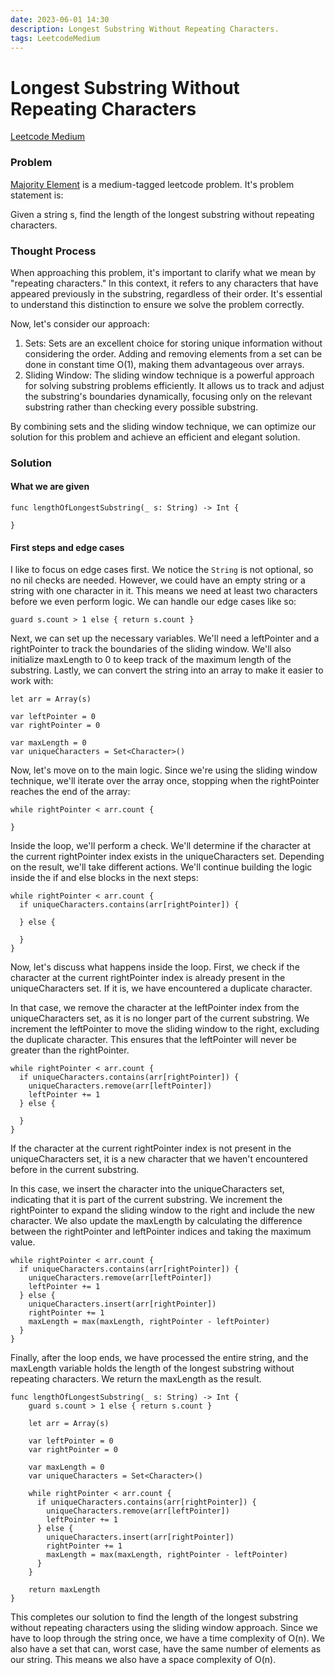 ```yaml
---
date: 2023-06-01 14:30
description: Longest Substring Without Repeating Characters.
tags: LeetcodeMedium
---
```

# Longest Substring Without Repeating Characters

<div class="post-tags" markdown="1">
    <a class="post-category post-category-leetcodemedium" href="/tags/leetcodemedium">Leetcode Medium</a>
</div>

### Problem
[Majority Element](https://leetcode.com/problems/longest-substring-without-repeating-characters/) is a medium-tagged leetcode problem. It's problem statement is:

<div class="problem-container">Given a string s, find the length of the longest substring without repeating characters.
</div>

### Thought Process
When approaching this problem, it's important to clarify what we mean by "repeating characters." In this context, it refers to any characters that have appeared previously in the substring, regardless of their order. It's essential to understand this distinction to ensure we solve the problem correctly.

Now, let's consider our approach:

1. Sets: Sets are an excellent choice for storing unique information without considering the order. Adding and removing elements from a set can be done in constant time O(1), making them advantageous over arrays.
2. Sliding Window: The sliding window technique is a powerful approach for solving substring problems efficiently. It allows us to track and adjust the substring's boundaries dynamically, focusing only on the relevant substring rather than checking every possible substring.

By combining sets and the sliding window technique, we can optimize our solution for this problem and achieve an efficient and elegant solution.

### Solution

#### What we are given

```
func lengthOfLongestSubstring(_ s: String) -> Int {
    
}
```

#### First steps and edge cases
I like to focus on edge cases first. We notice the `String` is not optional, so no nil checks are needed. However, we could have an empty string or a string with one character in it. This means we need at least two characters before we even perform logic. We can handle our edge cases like so:

```
guard s.count > 1 else { return s.count }
```

Next, we can set up the necessary variables. We'll need a leftPointer and a rightPointer to track the boundaries of the sliding window. We'll also initialize maxLength to 0 to keep track of the maximum length of the substring. Lastly, we can convert the string into an array to make it easier to work with:

```
let arr = Array(s)

var leftPointer = 0
var rightPointer = 0

var maxLength = 0
var uniqueCharacters = Set<Character>()
```

Now, let's move on to the main logic. Since we're using the sliding window technique, we'll iterate over the array once, stopping when the rightPointer reaches the end of the array:

```
while rightPointer < arr.count {

}
```

Inside the loop, we'll perform a check. We'll determine if the character at the current rightPointer index exists in the uniqueCharacters set. Depending on the result, we'll take different actions. We'll continue building the logic inside the if and else blocks in the next steps:

```
while rightPointer < arr.count {
  if uniqueCharacters.contains(arr[rightPointer]) {
  
  } else {
  
  }
}
```

Now, let's discuss what happens inside the loop. First, we check if the character at the current rightPointer index is already present in the uniqueCharacters set. If it is, we have encountered a duplicate character.

In that case, we remove the character at the leftPointer index from the uniqueCharacters set, as it is no longer part of the current substring. We increment the leftPointer to move the sliding window to the right, excluding the duplicate character. This ensures that the leftPointer will never be greater than the rightPointer.


```
while rightPointer < arr.count {
  if uniqueCharacters.contains(arr[rightPointer]) {
    uniqueCharacters.remove(arr[leftPointer])
    leftPointer += 1
  } else {
  
  }
}
```

If the character at the current rightPointer index is not present in the uniqueCharacters set, it is a new character that we haven't encountered before in the current substring.

In this case, we insert the character into the uniqueCharacters set, indicating that it is part of the current substring. We increment the rightPointer to expand the sliding window to the right and include the new character. We also update the maxLength by calculating the difference between the rightPointer and leftPointer indices and taking the maximum value.

```
while rightPointer < arr.count {
  if uniqueCharacters.contains(arr[rightPointer]) {
    uniqueCharacters.remove(arr[leftPointer])
    leftPointer += 1
  } else {
    uniqueCharacters.insert(arr[rightPointer])
    rightPointer += 1
    maxLength = max(maxLength, rightPointer - leftPointer)
  }
}
```

Finally, after the loop ends, we have processed the entire string, and the maxLength variable holds the length of the longest substring without repeating characters. We return the maxLength as the result.

```
func lengthOfLongestSubstring(_ s: String) -> Int {
    guard s.count > 1 else { return s.count }

    let arr = Array(s)

    var leftPointer = 0
    var rightPointer = 0

    var maxLength = 0
    var uniqueCharacters = Set<Character>()

    while rightPointer < arr.count {
      if uniqueCharacters.contains(arr[rightPointer]) {
        uniqueCharacters.remove(arr[leftPointer])
        leftPointer += 1
      } else {
        uniqueCharacters.insert(arr[rightPointer])
        rightPointer += 1
        maxLength = max(maxLength, rightPointer - leftPointer)
      }
    }

    return maxLength
}
```

This completes our solution to find the length of the longest substring without repeating characters using the sliding window approach. Since we have to loop through the string once, we have a time complexity of O(n). We also have a set that can, worst case, have the same number of elements as our string. This means we also have a space complexity of O(n).
